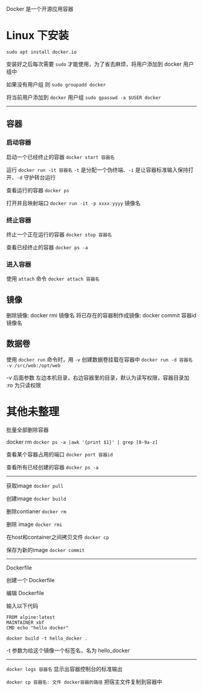 Docker 是一个开源应用容器


# Linux 下安装

`sudo apt install docker.io`

安装好之后每次需要 `sudo` 才能使用，为了省去麻烦，将用户添加到 docker 用户组中

如果没有用户组 则 `sudo groupadd docker`

将当前用户添加到 `docker` 用户组 `sudo gpasswd -a $USER docker`

***

## 容器

### 启动容器

启动一个已经终止的容器 `docker start 容器名`

运行 `docker run -it 容器名`  `-t` 是分配一个伪终端、`-i` 是让容器标准输入保持打开、`-d` 守护转台运行

查看运行的容器 `docker ps`

打开并且映射端口 `docker run -it -p xxxx:yyyy` 镜像名

### 终止容器

终止一个正在运行的容器 `docker stop 容器名`

查看已经终止的容器 `docker ps -a`

### 进入容器

使用 `attach` 命令 `docker attach 容器名`

## 镜像

删除镜像: docker rmi 镜像名
将已存在的容器制作成镜像: docker commit 容器id 镜像名

## 数据卷

使用 `docker run` 命令时，用 `-v` 创建数据卷挂载在容器中 `docker run -d 容器名 -v /src/web:/opt/web`

-v 后面参数 左边本机目录，右边容器里的目录，默认为读写权限，容器目录加 :ro 为只读权限


# 其他未整理

批量全部删除容器

docker rm `docker ps -a |awk '{print $1}' | grep [0-9a-z]`

查看某个容器占用的端口 `docker port 容器id`

查看所有已经创建的容器 `docker ps -a`

****

获取image `docker pull`

创建image `docker build`

删除contianer `docker rm`

删除 image `docker rmi`

在host和container之间拷贝文件 `docker cp`

保存为新的image `docker commit`


****
Dockerfile

创建一个 Dockerfile

编辑 Dockerfile

输入以下代码

```
FROM alpine:latest
MAINTAINER xbf
CMD echo "hello docker"
```

`docker build -t hello_docker . `

-t 参数为给这个镜像一个标签名，名为 hello_docker



***

`docker logs 容器名`   显示出容器控制台的标准输出

`docker cp 容器名: 文件 docker容器的路径` 把宿主文件复制到容器中
